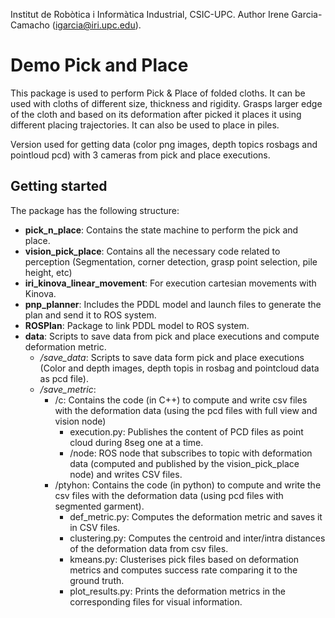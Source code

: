 Institut de Robòtica i Informàtica Industrial, CSIC-UPC.
Author Irene Garcia-Camacho (igarcia@iri.upc.edu).

# Demo Pick and Place

This package is used to perform Pick & Place of folded cloths. It can be used with cloths of different size, thickness and rigidity. Grasps larger edge of the cloth and based on its deformation after picked it places it using different placing trajectories. It can also be used to place in piles.

Version used for getting data (color png images, depth topics rosbags and pointloud pcd) with 3 cameras from pick and place executions.

## Getting started

The package has the following structure:

- **pick_n_place**: Contains the state machine to perform the pick and place.
- **vision_pick_place**: Contains all the necessary code related to perception (Segmentation, corner detection, grasp point selection, pile height, etc)
- **iri_kinova_linear_movement**: For execution cartesian movements with Kinova.
- **pnp_planner**: Includes the PDDL model and launch files to generate the plan and send it to ROS system.
- **ROSPlan**: Package to link PDDL model to ROS system.
- **data**: Scripts to save data from pick and place executions and compute deformation metric.
    - */save_data*: Scripts to save data form pick and place executions (Color and depth images, depth topis in rosbag and pointcloud data as pcd file).
    - */save_metric*: 
        - /c: Contains the code (in C++) to compute and write csv files with the deformation data (using the pcd files with full view and vision node)
            - execution.py: Publishes the content of PCD files as point cloud during 8seg one at a time.
            - /node: ROS node that subscribes to topic with deformation data (computed and published by the vision_pick_place node) and writes CSV files.
        - /ptyhon: Contains the code (in python) to compute and write the csv files with the deformation data (using pcd files with segmented garment).
            - def_metric.py: Computes the deformation metric and saves it in CSV files.
            - clustering.py: Computes the centroid and inter/intra distances of the deformation data from csv files.
            - kmeans.py: Clusterises pick files based on deformation metrics and computes success rate comparing it to the ground truth.
            - plot_results.py: Prints the deformation metrics in the corresponding files for visual information.

<!--## Dependencies

For hierarchhical.py

sudp apt get insttal python3-pip
pip3 install -U scikit-learn
pip3 install numpy, pandas, matplotlib
-->

<!--## How to execute PnP demo

First launch the camera node and robot driver, in this example the rs camera and kinova robot:
Launch the camera and the kortex driver:

``roslaunch pick_n_place camera_n_kinova.launch``

Launch the nodes corresponding to the demo (iri_kinova_linear_movement, pick_n_place and vision_pick_place):

``roslaunch pick_n_place picknplace_demo.launch``

This will launch the RVIZ to visualize the perception system and rqt reconfigure to control the demo, which includes the following variables:

The rqt_reconfigure includes the following variables:

- ***Start SM:***
  - **get_grasp_point**: Confirm the grasp point selected (pink point in RVIZ). 
  - **start**: Starts the state machine.
  - **go**: Continues with the placing execution after checking the deformation.
  - **stop**: Stops the state machine.
  - **close_gripper**: gripper closing parameter (1.0 is completely close)
- ***Configuration parameters***:
  - **handeye**: XYZ and RPY offsets for handeye transformation between camera and kinova base.
- ***Test pose parameters:***
  - **test**: Starts the state machine from initial state but for grasping the given position.
  - **frame_id**: Reference frame of the fiven position.
  - **grasp**: Grasping target pose for testing.
-->
